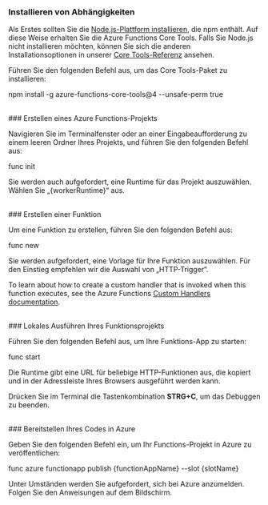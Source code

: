 ### <a name="install-dependencies"></a>Installieren von Abhängigkeiten

Als Erstes sollten Sie die <a href="https://go.microsoft.com/fwlink/?linkid=2016195" target="_blank">Node.js-Plattform installieren</a>, die npm enthält. Auf diese Weise erhalten Sie die Azure Functions Core Tools. Falls Sie Node.js nicht installieren möchten, können Sie sich die anderen Installationsoptionen in unserer <a href="https://go.microsoft.com/fwlink/?linkid=2016192" target="_blank">Core Tools-Referenz</a> ansehen.

Führen Sie den folgenden Befehl aus, um das Core Tools-Paket zu installieren:

<MarkdownHighlighter>npm install -g azure-functions-core-tools@4 --unsafe-perm true</MarkdownHighlighter>

<br/>
### <a name="create-an-azure-functions-project"></a>Erstellen eines Azure Functions-Projekts

Navigieren Sie im Terminalfenster oder an einer Eingabeaufforderung zu einem leeren Ordner Ihres Projekts, und führen Sie den folgenden Befehl aus:

<MarkdownHighlighter>func init</MarkdownHighlighter>

Sie werden auch aufgefordert, eine Runtime für das Projekt auszuwählen. Wählen Sie „{workerRuntime}“ aus.

<br/>
### <a name="create-a-function"></a>Erstellen einer Funktion

Um eine Funktion zu erstellen, führen Sie den folgenden Befehl aus:

<MarkdownHighlighter>func new</MarkdownHighlighter>

Sie werden aufgefordert, eine Vorlage für Ihre Funktion auszuwählen. Für den Einstieg empfehlen wir die Auswahl von „HTTP-Trigger“.

<StackInstructions customStack={true}>To learn about how to create a custom handler that is invoked when this function executes, see the Azure Functions <a href="https://go.microsoft.com/fwlink/?linkid=2138621" target="_blank">Custom Handlers documentation</a>.</StackInstructions>

<br/>
### <a name="run-your-function-project-locally"></a>Lokales Ausführen Ihres Funktionsprojekts

Führen Sie den folgenden Befehl aus, um Ihre Funktions-App zu starten:

<MarkdownHighlighter>func start</MarkdownHighlighter>

Die Runtime gibt eine URL für beliebige HTTP-Funktionen aus, die kopiert und in der Adressleiste Ihres Browsers ausgeführt werden kann.

Drücken Sie im Terminal die Tastenkombination **STRG+C**, um das Debuggen zu beenden.

<br/>
### <a name="deploy-your-code-to-azure"></a>Bereitstellen Ihres Codes in Azure

Geben Sie den folgenden Befehl ein, um Ihr Functions-Projekt in Azure zu veröffentlichen:

<MarkdownHighlighter slot={false}>func azure functionapp publish {functionAppName} <SlotComponent>--slot {slotName}</SlotComponent></MarkdownHighlighter>

Unter Umständen werden Sie aufgefordert, sich bei Azure anzumelden. Folgen Sie den Anweisungen auf dem Bildschirm.
